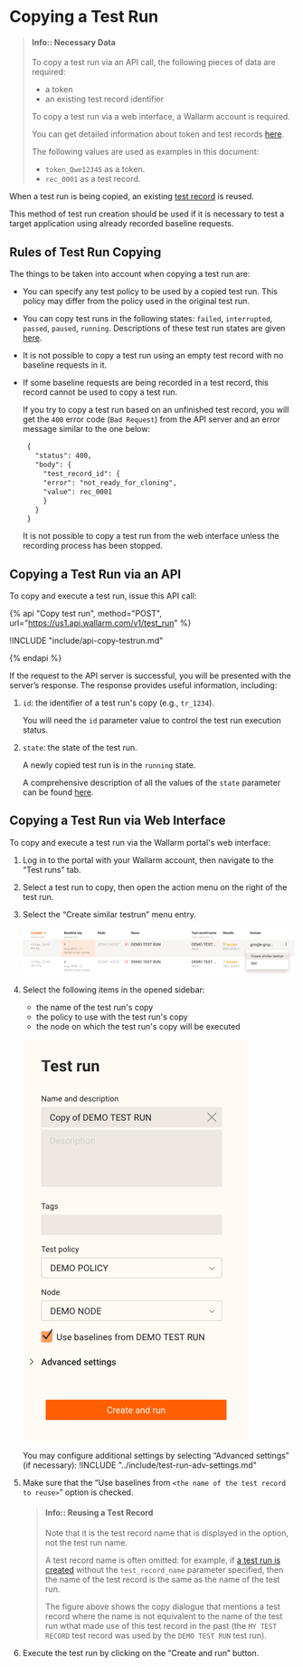 [doc-tr-information]:   internals.md
[doc-testrecord]:       internals.md#test-record
[doc-state-description]:  check-testrun-status.md

[doc-create-testrun]:       create-testrun.md

[img-similar-tr-item]:              ../../images/operations/common/copy-testrun/create-similar-testrun-item.png
[img-similar-tr-sidebar]:           ../../images/operations/common/copy-testrun/create-similar-testrun-sidebar.png

#   Copying a Test Run

>   #### Info:: Necessary Data
>   
>   To copy a test run via an API call, the following pieces of data are required:
>   *   a token
>   *   an existing test record identifier
>
>   To copy a test run via a web interface, a Wallarm account is required.
>   
>   You can get detailed information about token and test records [here][doc-tr-information].
>   
>   The following values are used as examples in this document:
>   *   `token_Qwe12345` as a token.
>   *   `rec_0001` as a test record.

When a test run is being copied, an existing [test record][doc-testrecord] is reused.

This method of test run creation should be used if it is necessary to test a target application using already recorded baseline requests.


##  Rules of Test Run Copying

The things to be taken into account when copying a test run are:
*   You can specify any test policy to be used by a copied test run. This policy may differ from the policy used in the original test run.
*   You can copy test runs in the following states: `failed`, `interrupted`, `passed`, `paused`, `running`. Descriptions of these test run states are given [here][doc-state-description]. 
*   It is not possible to copy a test run using an empty test record with no baseline requests in it.
*   If some baseline requests are being recorded in a test record, this record cannot be used to copy a test run.
 
    If you try to copy a test run based on an unfinished test record, you will get the `400` error code (`Bad Request`) from the API server and an error message similar to the one below:

    ```
     {
       "status": 400,
       "body": {
         "test_record_id": {
         "error": "not_ready_for_cloning",
         "value": rec_0001
         }
       }
     }
     ```
    
    It is not possible to copy a test run from the web interface unless the recording process has been stopped.

##  Copying a Test Run via an API

To copy and execute a test run, issue this API call:

{% api "Copy test run", method="POST", url="https://us1.api.wallarm.com/v1/test_run" %}

!INCLUDE "include/api-copy-testrun.md"

{% endapi %}     

If the request to the API server is successful, you will be presented with the server’s response. The response provides useful information, including:

1.  `id`: the identifier of a test run's copy (e.g., `tr_1234`).
    
    You will need the `id` parameter value to control the test run execution status.
    
2.  `state`: the state of the test run.
    
    A newly copied test run is in the `running` state.
    
    A comprehensive description of all the values of the `state` parameter can be found [here][doc-state-description].

    
##  Copying a Test Run via Web Interface    

To copy and execute a test run via the Wallarm portal's web interface:
1.  Log in to the portal with your Wallarm account, then navigate to the “Test runs” tab.
2.  Select a test run to copy, then open the action menu on the right of the test run.
3.  Select the “Create similar testrun” menu entry. 

    ![The “Create similar test run” menu entry][img-similar-tr-item]

4.  Select the following items in the opened sidebar:
    *   the name of the test run's copy
    *   the policy to use with the test run's copy
    *   the node on which the test run's copy will be executed
    
    ![The “Test run” sidebar][img-similar-tr-sidebar]
    
    You may configure additional settings by selecting “Advanced settings” (if necessary):
!INCLUDE "../include/test-run-adv-settings.md"    
    
5.  Make sure that the “Use baselines from `<the name of the test record to reuse>`” option is checked.

    >   #### Info:: Reusing a Test Record
    >   
    >   Note that it is the test record name that is displayed in the option, not the test run name.
    >   
    >   A test record name is often omitted: for example, if [a test run is created][doc-create-testrun] without the `test_record_name` parameter specified, then the name of the test record is the same as the name of the test run.
    >   
    >   The figure above shows the copy dialogue that mentions a test record where the name is not equivalent to the name of the test run wthat made use of this test record in the past (the `MY TEST RECORD` test record was used by the `DEMO TEST RUN` test run). 

6.  Execute the test run by clicking on the “Create and run” button.    